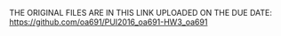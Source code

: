 THE ORIGINAL FILES ARE IN THIS LINK UPLOADED ON THE DUE DATE: https://github.com/oa691/PUI2016_oa691-HW3_oa691
